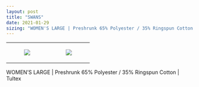 ```yaml
---
layout: post
title: "SWANS"
date: 2021-01-29
sizing: "WOMEN'S LARGE | Preshrunk 65% Polyester / 35% Ringspun Cotton | Tultex"
---
```




<table style="width:100%;"><tr><td style="vertical-align:top;">
      <figure class="tmblr-full" data-orig-height="2048" data-orig-width="1365" data-orig-src="https://concertshirts.netlify.app/shirts/0511/0511-01.jpg"><img src="https://64.media.tumblr.com/94d30d8095150b74bcf8eaa9e3dd473f/a22dabe34fec050f-4a/s540x810/deb260ddaaf2e83551fbcba647721d0583d344e6.jpg" data-orig-height="2048" data-orig-width="1365" data-orig-src="https://concertshirts.netlify.app/shirts/0511/0511-01.jpg"/></figure></td>
    <td style="vertical-align:top;">
      <figure class="tmblr-full" data-orig-height="2048" data-orig-width="1365" data-orig-src="https://concertshirts.netlify.app/shirts/0511/0511-02.jpg"><img src="https://64.media.tumblr.com/8b5ca84f3854f696e3274714e71552ee/a22dabe34fec050f-84/s540x810/3cfc9b46cd3c5aa6d5202bee5db074730792c65e.jpg" data-orig-height="2048" data-orig-width="1365" data-orig-src="https://concertshirts.netlify.app/shirts/0511/0511-02.jpg"/></figure></td>
  </tr></table><p>
  WOMEN&rsquo;S LARGE | Preshrunk 65% Polyester / 35% Ringspun Cotton | Tultex
</p>
